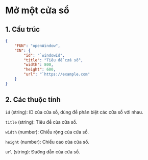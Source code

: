# Mở một cửa sổ

## 1. Cấu trúc

```json
{
    "FUN": "openWindow",
    "IN": {
        "id": "`windowId",
        "title": "Tiêu đề cửa sổ",
        "width": 800,
        "height": 600,
        "url": "`https://example.com"
    }
}
```

## 2. Các thuộc tính

`id` (string): ID của cửa sổ, dùng để phân biệt các cửa sổ với nhau.

`title` (string): Tiêu đề của cửa sổ.

`width` (number): Chiều rộng của cửa sổ.

`height` (number): Chiều cao của cửa sổ.

`url` (string): Đường dẫn của cửa sổ.